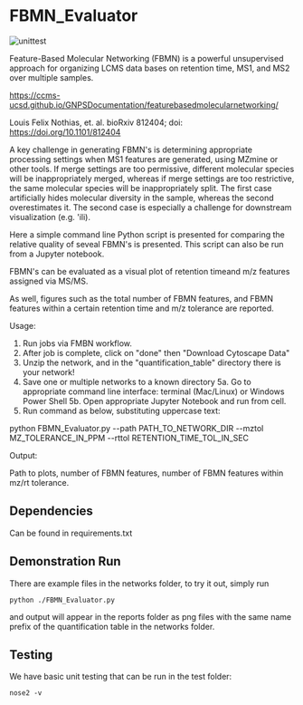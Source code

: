 # FBMN_Evaluator

![unittest](https://github.com/mwang87/FBMN_Evaluator/workflows/unittest/badge.svg)

Feature-Based Molecular Networking (FBMN) is a powerful unsupervised approach for organizing
LCMS data bases on retention time, MS1, and MS2 over multiple samples.

https://ccms-ucsd.github.io/GNPSDocumentation/featurebasedmolecularnetworking/

Louis Felix Nothias, et. al.
bioRxiv 812404; doi: https://doi.org/10.1101/812404

A key challenge in generating FBMN's is determining appropriate processing settings when MS1
features are generated, using MZmine or other tools.  If merge settings are too permissive,
different molecular species will be inappropriately merged, whereas if merge settings are
too restrictive, the same molecular species will be inappropriately split.  The first case
artificially hides molecular diversity in the sample, whereas the second overestimates it.
The second case is especially a challenge for downstream visualization (e.g. 'ili).

Here a simple command line Python script is presented for comparing the relative quality of
seveal FBMN's is presented.  This script can also be run from a Jupyter notebook.  

FBMN's can be evaluated as a visual plot of retention timeand m/z features assigned via MS/MS.  

As well, figures such as the total number of FBMN features, and FBMN features within a 
certain retention time and m/z tolerance are reported.

Usage:

1. Run jobs via FMBN workflow.
2. After job is complete, click on "done" then "Download Cytoscape Data"
3. Unzip the network, and in the "quantification_table" directory there is your network!
4. Save one or multiple networks to a known directory
5a. Go to appropriate command line interface: terminal (Mac/Linux) or Windows Power Shell
5b. Open appropriate Jupyter Notebook and run from cell.
6. Run command as below, substituting uppercase text:

python FBMN_Evaluator.py --path PATH_TO_NETWORK_DIR --mztol MZ_TOLERANCE_IN_PPM --rttol
RETENTION_TIME_TOL_IN_SEC

Output:

Path to plots, number of FBMN features, number of FBMN features within mz/rt tolerance.

## Dependencies

Can be found in requirements.txt


## Demonstration Run

There are example files in the networks folder, to try it out, simply run 

```
python ./FBMN_Evaluator.py
```

and output will appear in the reports folder as png files with the same name prefix of the quantification table in the networks folder. 

## Testing

We have basic unit testing that can be run in the test folder:

``` nose2 -v ``` 